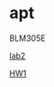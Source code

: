 # apt

BLM305E

[lab2](https://yrgp.github.io/apt/lab2.html)

[HW1](https://yrgp.github.io/apt/HW1.html)

